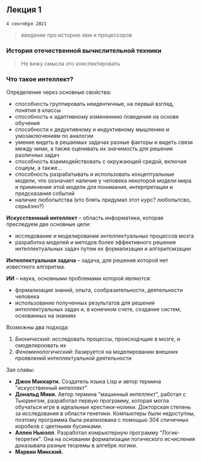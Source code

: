 ## Лекция 1
`4 сентября 2021`

> введение про историю эвм и процессоров 

### История отечественной вычислительной техники

> Не вижу смысла это конспектировать

### Что такое интеллект?

Определение через основные свойства:

- способность группировать неидентичные, на первый взгляд, понятия в классы
- способность к адаптивному измененнию поведения на основе обучения
- способности к дедуктивному и индуктивному мышлению и умозаключениям по аналогии
- умение видеть в решаемых задачах разные факторы и видеть связи между ними, а также оценивать их значимость  для решения различных задач
- способность взаимодействовать с окружающей средой, включая социум, а также...
- способность разрабатывать и использовать концептуальные модели, что оозначает наличие у человека некоторой модели мира и применения этой модели для понимания, интерпретации и предсказания событий
- наличие любопытства (кто блять придумал этот курс? любопытсво, серьёзно?)

**Искусственный интеллект** – область информатики, которая преследуем две основные цели:
- исследование и моделирование интеллектуальных процессов мозга
- разработка моделей и методов более эффективного решения интеллектуальных задач путем их формализации и алгоритсмзации

**Интеллектуальная задача** – задача, для решения которой нет известного алгоритма.

**ИИ** – наука, основными проблемами которой являются:
- формализация знаний, опыта, сообразительности, деятельности человека
- использование полученных результатов для решения интеллектуальных задач и, в конечном счете, создание систем, основанных на знаниях

Возможны два подхода:

1. *Бионический*: исследовать процессы, происходчщие в мозге, и смоделироовать их
2. *Феноменологический*: базируется на моделировании внешних проявлений интеллектуальной деятельности

Зал славы:
- **Джон Маккарти.** Создатель языка Lisp и автор термина "искусственный интеллект"
- **Дональд Мики.** Автор термина "машинный интеллект", работал с Тьюрингом, разработал первую программу, которая могла обучаться игре в идеальные крестики-нолики. Докторская степень за исследования в области генетики. Компьютеры были недоступны, поэтому программа была реализована с помощью 304 спичечных коробков с цветными бусинками.
- **Аллен Ньюэлл**. Разработал комрьютерную программу "Логик-теоретик". Она на основании формализации логического исчисления доказывала разные теоремы в алгебре логики.
- **Марвин Минский.** 